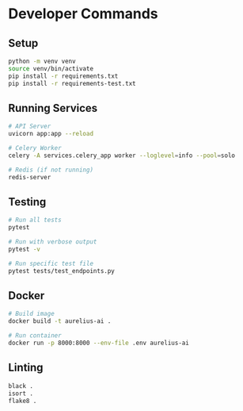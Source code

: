 # Developer Commands

## Setup
```bash
python -m venv venv
source venv/bin/activate
pip install -r requirements.txt
pip install -r requirements-test.txt
```

## Running Services
```bash
# API Server
uvicorn app:app --reload

# Celery Worker  
celery -A services.celery_app worker --loglevel=info --pool=solo

# Redis (if not running)
redis-server
```

## Testing
```bash
# Run all tests
pytest

# Run with verbose output
pytest -v

# Run specific test file
pytest tests/test_endpoints.py
```

## Docker
```bash
# Build image
docker build -t aurelius-ai .

# Run container
docker run -p 8000:8000 --env-file .env aurelius-ai
```

## Linting
```bash
black .
isort .
flake8 .
```